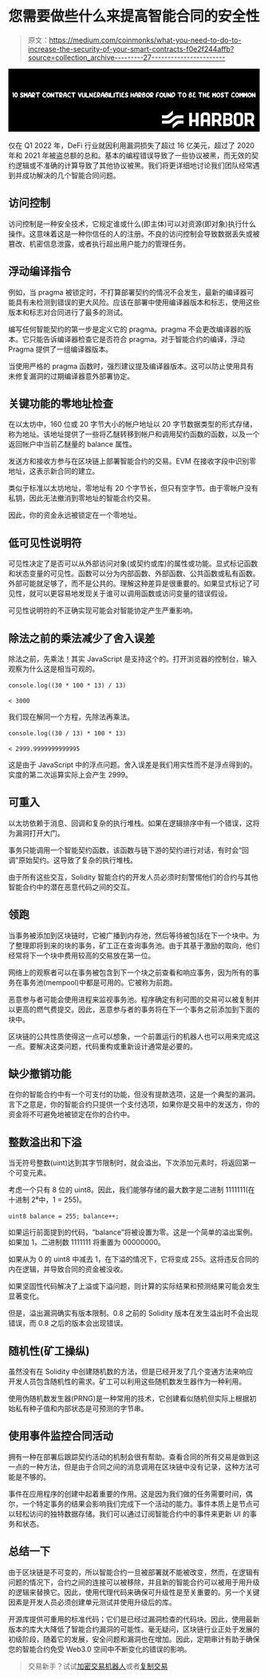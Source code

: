 # 您需要做些什么来提高智能合同的安全性

> 原文：<https://medium.com/coinmonks/what-you-need-to-do-to-increase-the-security-of-your-smart-contracts-f0e2f244affb?source=collection_archive---------27----------------------->

![](img/3fcd10d9109a8e6222748023786a58ee.png)

仅在 Q1 2022 年，DeFi 行业就因利用漏洞损失了超过 16 亿美元，超过了 2020 年和 2021 年被盗总额的总和。基本的编程错误导致了一些协议被黑，而无效的契约逻辑或不准确的计算导致了其他协议被黑。我们将更详细地讨论我们团队经常遇到并成功解决的几个智能合同问题。

## 访问控制

访问控制是一种安全技术，它规定谁或什么(即主体)可以对资源(即对象)执行什么操作。这意味着这是一种你信任的人的注册。不良的访问控制会导致数据丢失或被篡改、机密信息泄露，或者执行超出用户能力的管理任务。

## **浮动编译指令**

例如，当 pragma 被锁定时，不打算部署契约的情况不会发生，最新的编译器可能具有未检测到错误的更大风险。应该在部署中使用编译器版本和标志，使用这些版本和标志对合同进行了最多的测试。

编写任何智能契约的第一步是定义它的 pragma。pragma 不会更改编译器的版本。它只能告诉编译器检查它是否符合 pragma。对于智能合约的编译，浮动 Pragma 提供了一组编译器版本。

当使用严格的 pragma 函数时，强烈建议提及编译器版本。这可以防止使用具有未修复漏洞的过期编译器意外部署协定。

## 关键功能的零地址检查

在以太坊中，160 位或 20 字节大小的帐户地址以 20 字节数据类型的形式存储，称为地址。该地址提供了一些将乙醚转移到帐户和调用契约函数的函数，以及一个返回帐户中当前乙醚量的 balance 属性。

发送方和接收方参与在区块链上部署智能合约的交易。EVM 在接收字段中识别零地址，这表示新合同的建立。

类似于标准以太坊地址，零地址有 20 个字节长，但只有空字节。由于零帐户没有私钥，因此无法撤消到零地址的智能合约交易。

因此，你的资金永远被锁定在一个零地址。

## 低可见性说明符

可见性决定了是否可以从外部访问对象(或契约或库)的属性或功能。显式标记函数和状态变量的可见性。函数可以分为内部函数、外部函数、公共函数或私有函数。外部可能就足够了，而不是公共的。理解这种差异是很重要的。如果显式标记了可见性，就可以更容易地发现关于谁可以调用函数或访问变量的错误假设。

可见性说明符的不正确实现可能会对智能协定产生严重影响。

## 除法之前的乘法减少了舍入误差

除法之前，先乘法！其实 JavaScript 是支持这个的。打开浏览器的控制台，输入观察为什么这是相当可观的。

`console.log((30 * 100 * 13) / 13)`

`< 3000`

我们现在解同一个方程，先除法再乘法。

`console.log((30 / 13) * 100 * 13)`

`< 2999.9999999999995`

这是由于 JavaScript 中的浮点问题。舍入误差是我们用实性而不是浮点得到的。实度的第二次运算实际上会产生 2999。

## 可重入

以太坊依赖于消息、回调和复杂的执行堆栈。如果在逻辑排序中有一个错误，这将为漏洞打开大门。

事务只能调用一个智能契约函数，该函数与链下游的契约进行对话，有时会“回调”原始契约。这导致了复杂的执行堆栈。

由于所有这些交互，Solidity 智能合约的开发人员必须时刻警惕他们的合约与其他智能合约中的潜在恶意代码之间的交互。

## 领跑

当事务被添加到区块链时，它被广播到内存池，然后等待被包括在下一个块中。为了整理即将到来的块的事务，矿工正在查询事务池。由于其基于激励的取向，他们经常将下一个块中费用较高的交易放在第一位。

网络上的观察者可以在事务被包含到下一个块之前查看和响应事务，因为所有的事务在事务池(mempool)中都是可用的。它被称为前跑。

恶意参与者可能会使用进程来监视事务池。程序确定有利可图的交易可以被复制并以更高的燃气费提交。因此，恶意参与者的事务将在下一个事务之前添加到下面的块中。

区块链的公共性质使得这一点可以想象，一个前置运行的机器人也可以用来完成这一点。要解决这类问题，代码重构或重新设计通常是必要的。

## 缺少撤销功能

在你的智能合约中有一个可支付的功能，但没有提款选项，这是一个典型的漏洞。言下之意是，你的智能合约只提供一个支付选项，如果你是交易中的发送方，你的资金将不可避免地被锁定在你的合约中。

## 整数溢出和下溢

当无符号整数(uint)达到其字节限制时，就会溢出。下次添加元素时，将返回第一个可变元素。

考虑一个只有 8 位的 uint8。因此，我们能够存储的最大数字是二进制 1111111(在十进制 2⁸中，1 = 255)。

`uint8 balance = 255;
balance++;`

如果运行前面提到的代码，“balance”将被设置为零。这是一个简单的溢出案例。如果加 1，二进制数 1111111 将重置为 00000000。

如果从为 0 的 uint8 中减去 1，在下溢的情况下，它将变成 255。这将违反合同的内在逻辑，并导致合同的资金被没收。

如果坚固性代码解决了上溢或下溢问题，则计算的实际结果和预测结果可能会发生显著变化。

但是，溢出漏洞确实有版本限制。0.8 之前的 Solidity 版本在发生溢出时不会出现错误，而 0.8 之后的版本会出现错误。

## 随机性(矿工操纵)

虽然没有在 Solidity 中创建随机数的方法，但是已经开发了几个变通方法来响应开发人员包含随机性的需求。矿工可以利用这些随机数发生器作为一种利用。

使用伪随机数发生器(PRNG)是一种常用的技术，它创建看似随机但实际上根据初始私有种子值和内部状态是可预测的字节串。

## 使用事件监控合同活动

拥有一种在部署后跟踪契约活动的机制会很有帮助。查看合同的所有交易是做到这一点的一种方法，但是由于合同之间的消息调用在区块链中没有记录，这种方法可能是不够的。

事件在应用程序的创建中起着重要的作用。这是因为我们做的任务需要时间，偶尔，一个特定事务的结果会影响我们完成下一个活动的能力。事件本质上是节点可以轻松访问的独特数据存储。我们可以通过订阅智能合约中的事件来更新 UI 的事务和状态。

## **总结一下**

由于区块链是不可变的，所以智能合约一旦被部署就不能被改变，然而，在逻辑有问题的情况下，合约之间的连接可以被移除，并且新的智能合约可以被用于用升级的逻辑来替换它。因此，使用代理代码来确保可升级性是至关重要的。另一个关键因素是开发人员必须创建单元测试并使用升级后的库。

开源库提供可重用的标准代码；它们是已经过漏洞检查的代码块。因此，使用最新版本的库大大降低了智能合约漏洞的可能性。毫无疑问，区块链行业正处于发展的初级阶段，随着它的发展，安全问题和漏洞也在增加。因此，定期审计有助于确保您的智能合约免受 Web3.0 空间中不断变化的错误的影响。

> 交易新手？试试[加密交易机器人](/coinmonks/crypto-trading-bot-c2ffce8acb2a)或者[复制交易](/coinmonks/top-10-crypto-copy-trading-platforms-for-beginners-d0c37c7d698c)